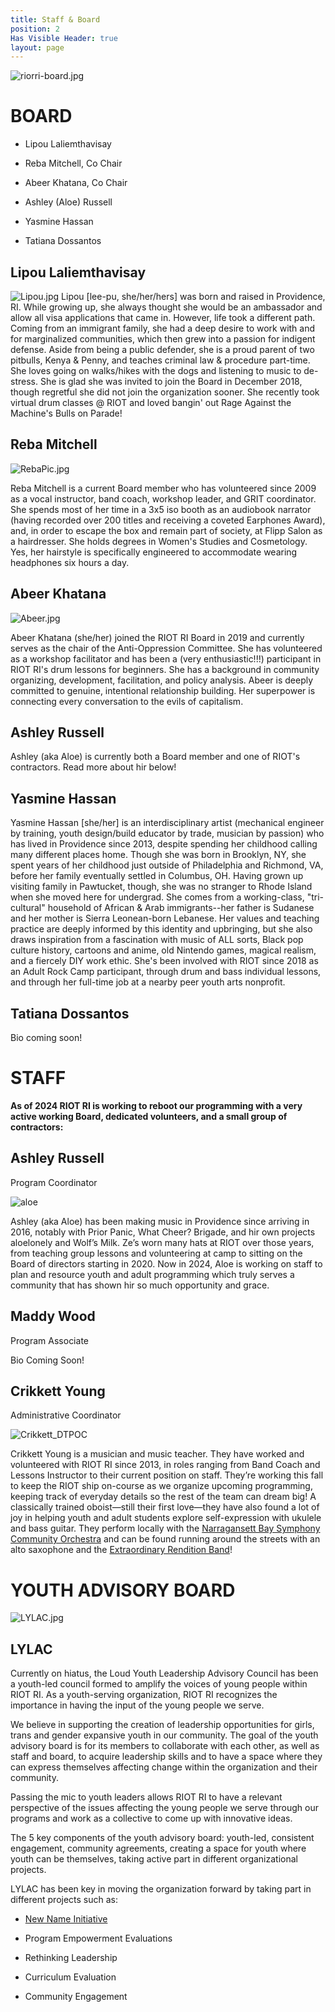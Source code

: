 ```yaml
---
title: Staff & Board
position: 2
Has Visible Header: true
layout: page
---
```


![riorri-board.jpg](/uploads/riorri-board.jpg)

# BOARD

* Lipou Laliemthavisay

* Reba Mitchell, Co Chair

* Abeer Khatana, Co Chair

* Ashley (Aloe) Russell

* Yasmine Hassan

* Tatiana Dossantos

## Lipou Laliemthavisay

![Lipou.jpg](/uploads/Lipou.jpg)
Lipou \[lee-pu, she/her/hers\] was born and raised in Providence, RI. While growing up, she always thought she would be an ambassador and allow all visa applications that came in. However, life took a different path. Coming from an immigrant family, she had a deep desire to work with and for marginalized communities, which then grew into a passion for indigent defense. Aside from being a public defender, she is a proud parent of two pitbulls, Kenya & Penny, and teaches criminal law & procedure part-time. She loves going on walks/hikes with the dogs and listening to music to de-stress. She is glad she was invited to join the Board in December 2018, though regretful she did not join the organization sooner. She recently took virtual drum classes @ RIOT and loved bangin' out Rage Against the Machine's Bulls on Parade!

##
## Reba Mitchell

![RebaPic.jpg](/uploads/RebaPic.jpg)

Reba Mitchell is a current Board member who has volunteered since 2009 as a vocal instructor, band coach, workshop leader, and GRIT coordinator. She spends most of her time in a 3x5 iso booth as an audiobook narrator (having recorded over 200 titles and receiving a coveted Earphones Award), and, in order to escape the box and remain part of society, at Flipp Salon as a hairdresser. She holds degrees in Women's Studies and Cosmetology. Yes, her hairstyle is specifically engineered to accommodate wearing headphones six hours a day.

## Abeer Khatana

![Abeer.jpg](/uploads/Abeer.jpg)

Abeer Khatana (she/her) joined the RIOT RI Board in 2019 and currently serves as the chair of the Anti-Oppression Committee. She has volunteered as a workshop facilitator and has been a (very enthusiastic!!!) participant in RIOT RI's drum lessons for beginners. She has a background in community organizing, development, facilitation, and policy analysis. Abeer is deeply committed to genuine, intentional relationship building. Her superpower is connecting every conversation to the evils of capitalism.

## Ashley Russell

Ashley (aka Aloe) is currently both a Board member and one of RIOT's contractors. Read more about hir below!

## Yasmine Hassan

Yasmine Hassan \[she/her\] is an interdisciplinary artist (mechanical engineer by training, youth design/build educator by trade, musician by passion) who has lived in Providence since 2013, despite spending her childhood calling many different places home. Though she was born in Brooklyn, NY, she spent years of her childhood just outside of Philadelphia and Richmond, VA, before her family eventually settled in Columbus, OH. Having grown up visiting family in Pawtucket, though, she was no stranger to Rhode Island when she moved here for undergrad. She comes from a working-class, "tri-cultural" household of African & Arab immigrants--her father is Sudanese and her mother is Sierra Leonean-born Lebanese. Her values and teaching practice are deeply informed by this identity and upbringing, but she also draws inspiration from a fascination with music of ALL sorts, Black pop culture history, cartoons and anime, old Nintendo games, magical realism, and a fiercely DIY work ethic. She's been involved with RIOT since 2018 as an Adult Rock Camp participant, through drum and bass individual lessons, and through her full-time job at a nearby peer youth arts nonprofit.

## Tatiana Dossantos

Bio coming soon!

# STAFF

**As of 2024 RIOT RI is working to reboot our programming with a very active working Board, dedicated volunteers, and a small group of contractors:**

## Ashley Russell

Program Coordinator

![aloe](/uploads/aloe.jpeg)

Ashley (aka Aloe) has been making music in Providence since arriving in 2016, notably with Prior Panic, What Cheer? Brigade, and hir own projects aloelonely and Wolf’s Milk. Ze’s worn many hats at RIOT over those years, from teaching group lessons and volunteering at camp to sitting on the Board of directors starting in 2020. Now in 2024, Aloe is working on staff to plan and resource youth and adult programming which truly serves a community that has shown hir so much opportunity and grace.

## Maddy Wood

Program Associate

Bio Coming Soon!

## Crikkett Young

Administrative Coordinator

![Crikkett_DTPOC](/uploads/Crikkett_DTPOC.jpeg)

Crikkett Young is a musician and music teacher. They have worked and volunteered with RIOT RI since 2013, in roles ranging from Band Coach and Lessons Instructor to their current position on staff. They’re working this fall to keep the RIOT ship on-course as we organize upcoming programming, keeping track of everyday details so the rest of the team can dream big! A classically trained oboist—still their first love—they have also found a lot of joy in helping youth and adult students explore self-expression with ukulele and bass guitar. They perform locally with the [Narragansett Bay Symphony Community Orchestra](https://nabsco.org/) and can be found running around the streets with an alto saxophone and the [Extraordinary Rendition Band](https://www.extraordinaryrenditionband.com/)!

# YOUTH ADVISORY BOARD

![LYLAC.jpg](/uploads/LYLAC.jpg)

## LYLAC

Currently on hiatus, the Loud Youth Leadership Advisory Council has been a youth-led council formed to amplify the voices of young people within RIOT RI. As a youth-serving organization, RIOT RI recognizes the importance in having the input of the young people we serve.

We believe in supporting the creation of leadership opportunities for girls, trans and gender expansive youth in our community. The goal of the youth advisory board is for its members to collaborate with each other, as well as staff and board, to acquire leadership skills and to have a space where they can express themselves affecting change within the organization and their community.

Passing the mic to youth leaders allows RIOT RI to have a relevant perspective of the issues affecting the young people we serve through our programs and work as a collective to come up with innovative ideas.

The 5 key components of the youth advisory board: youth-led,  consistent engagement, community agreements, creating a space for youth where youth can be themselves, taking active part in different organizational projects.

LYLAC has been key in moving the organization forward by taking part in different projects such as:

* [New Name Initiative](/about/#name-change)

* Program Empowerment Evaluations

* Rethinking Leadership

* Curriculum Evaluation

* Community Engagement